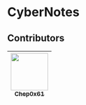 # CyberNotes

## Contributors

| [<img src="https://github.com/Chep0x61.png?size=85" width=85><br><sub>Chep0x61</sub>](https://github.com/Chep0x61)
| :---: